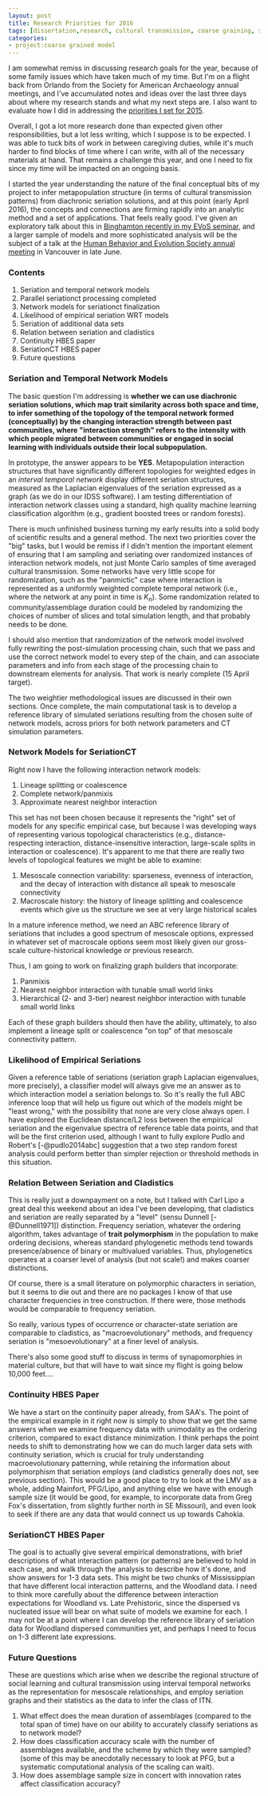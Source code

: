 ```yaml
---
layout: post
title: Research Priorities for 2016
tags: [dissertation,research, cultural transmission, coarse graining, seriation]
categories: 
- project:coarse grained model
---
```


I am somewhat remiss in discussing research goals for the year, because of some family issues which have taken much of my time.  But I'm on a flight back from Orlando from the Society for American Archaeology annual meetings, and I've accumulated notes and ideas over the last three days about where my research stands and what my next steps are.  I also want to evaluate how I did 
in addressing the [priorities I set for 2015](/essays/2015/01/01/research-priorities-2015.html).  

Overall, I got a lot more research done than expected given other responsibilities, but a lot less writing, which I suppose is to be expected.  I was able to tuck bits of work in between caregiving duties, while it's much harder to find blocks of time where I can write, with all of the necessary materials at hand.  That remains a challenge this year, and one I need to fix since my time will be impacted on an ongoing basis.  

I started the year understanding the nature of the final conceptual bits of my project to infer metapopulation structure (in terms of cultural transmission patterns) from diachronic seriation solutions, and at this point (early April 2016), the concepts and connections are firming rapidly into an analytic method and a set of applications.  That feels really good.  I've given an exploratory talk about this in [Binghamton recently in my EVoS seminar](/essays/2016/03/22/evos-seminar-series-binghamton.html), and a larger sample of models and more sophisticated analysis will be the subject of a talk at the [Human Behavior and Evolution Society annual meeting](http://www.hbes.com/hbes2016) in Vancouver in late June.   


### Contents ###

1.  Seriation and temporal network models
1.  Parallel seriationct processing completed
1.  Network models for seriationct finalization
1.  Likelihood of empirical seriation WRT models
1.  Seriation of additional data sets
1.  Relation between seriation and cladistics
1.  Continuity HBES paper
1.  SeriationCT HBES paper
1.  Future questions


### Seriation and Temporal Network Models ###

The basic question I'm addressing is __whether we can use diachronic seriation solutions, which map trait similarity across both space and time, to infer something of the topology of the temporal network formed (conceptually) by the changing interaction strength between past communities, where "interaction strength" refers to the intensity with which people migrated between communities or engaged in social learning with individuals outside their local subpopulation.__

In prototype, the answer appears to be __YES__.  Metapopulation interaction structures that have significantly different topologies for weighted edges in an _interval temporal network_ display different seriation structures, measured as the Laplacian eigenvalues of the seriation expressed as a graph (as we do in our IDSS software).  I am testing differentiation of interaction network classes using a standard, high quality machine learning classification algorithm (e.g., gradient boosted trees or random forests).  

There is much unfinished business turning my early results into a solid body of scientific results and a general method.  The next two priorities cover the "big" tasks, but I would be remiss if I didn't mention the important element of ensuring that I am sampling and seriating over randomized instances of interaction network models, not just Monte Carlo samples of time averaged cultural transmission.  Some networks have very little scope for randomization, such as the "panmictic" case where interaction is represented as a uniformly weighted complete temporal network (i.e., where the network at any point in time is $K_n$).  Some randomization related to community/assemblage duration could be modeled by randomizing the choices of number of slices and total simulation length, and that probably needs to be done.  

I should also mention that randomization of the network model involved fully rewriting the post-simulation processing chain, such that we pass and use the correct network model to every step of the chain, and can associate parameters and info from each stage of the processing chain to downstream elements for analysis.  That work is nearly complete (15 April target).  

The two weightier methodological issues are discussed in their own sections.  Once complete, the main computational task is to develop a reference library of simulated seriations resulting from the chosen suite of network models, across priors for both network parameters and CT simulation parameters.  

### Network Models for SeriationCT ###

Right now I have the following interaction network models:

1.  Lineage splitting or coalescence
1.  Complete network/panmixis
1.  Approximate nearest neighbor interaction

This set has not been chosen because it represents the "right" set of models for any specific empirical case, but because I was developing ways of representing various topological characteristics (e.g., distance-respecting interaction, distance-insensitive interaction, large-scale splits in interaction or coalescence).  It's apparent to me that there are really two levels of topological features we might be able to examine:

1.  Mesoscale connection variability:  sparseness, evenness of interaction, and the decay of interaction with distance all speak to mesoscale connectivity
1.  Macroscale history:  the history of lineage splitting and coalescence events which give us the structure we see at very large historical scales

In a mature inference method, we need an ABC reference library of seriations that includes a good spectrum of mesoscale options, expressed in whatever set of macroscale options seem most likely given our gross-scale culture-historical knowledge or previous research.

Thus, I am going to work on finalizing graph builders that incorporate:

1.  Panmixis
1.  Nearest neighbor interaction with tunable small world links
1.  Hierarchical (2- and 3-tier) nearest neighbor interaction with tunable small world links

Each of these graph builders should then have the ability, ultimately, to also implement a lineage split or coalescence "on top" of that mesoscale connectivity pattern.  


### Likelihood of Empirical Seriations ###

Given a reference table of seriations (seriation graph Laplacian eigenvalues, more precisely), a classifier model will always give me an answer as to which interaction model a seriation belongs to.  So it's really the full ABC inference loop that will help us figure out which of the models might be "least wrong," with the possibility that none are very close always open.  I have explored the Euclidean distance/L2 loss between the empirical seriation and the eigenvalue spectra of reference table data points, and that will be the first criterion used, although I want to fully explore Pudlo and Robert's [-@pudlo2014abc] suggestion that a two step random forest analysis could perform better than simpler rejection or threshold methods in this situation.  

### Relation Between Seriation and Cladistics ###

This is really just a downpayment on a note, but I talked with Carl Lipo a great deal this weekend about an idea I've been developing, that cladistics and seriation are really separated by a "level" (sensu Dunnell [-@Dunnell1971]) distinction.  Frequency seriation, whatever the ordering algorithm, takes advantage of __trait polymorphism__ in the population to make ordering decisions, whereas standard phylogenetic methods tend towards presence/absence of binary or multivalued variables.  Thus, phylogenetics operates at a coarser level of analysis (but not scale!) and makes coarser distinctions.  

Of course, there is a small literature on polymorphic characters in seriation, but it seems to die out and there are no packages I know of that use character frequencies in tree construction.  If there were, those methods would be comparable to frequency seriation.

So really, various types of occurrence or character-state seriation are comparable to cladistics, as "macroevolutionary" methods, and frequency seriation is "mesoevolutionary" at a finer level of analysis.  

There's also some good stuff to discuss in terms of synapomorphies in material culture, but that will have to wait since my flight is going below 10,000 feet....


### Continuity HBES Paper ###

We have a start on the continuity paper already, from SAA's.  The point of the empirical example in it right now is simply to show that we get the same answers when we examine frequency data with unimodality as the ordering criterion, compared to exact distance minimization.  I think perhaps the point needs to shift to demonstrating how we can do much larger data sets with continuity seriation, which is crucial for truly understanding macroevolutionary patterning, while retaining the information about polymorphism that seriation employs (and cladistics generally does not, see previous section).  This would be a good place to try to look at the LMV as a whole, adding Mainfort, PFG/Lipo, and anything else we have with enough sample size (it would be good, for example, to incorporate data from Greg Fox's dissertation, from slightly further north in SE Missouri), and even look to seek if there are any data that would connect us up towards Cahokia.  

### SeriationCT HBES Paper ###

The goal is to actually give several empirical demonstrations, with brief descriptions of what interaction pattern (or patterns) are believed to hold in each case, and walk through the analysis to describe how it's done, and show answers for 1-3 data sets.  This might be two chunks of Mississippian that have different local interaction patterns, and the Woodland data.  I need to think more carefully about the difference between interaction expectations for Woodland vs. Late Prehistoric, since the dispersed vs nucleated issue will bear on what suite of models we examine for each.  I may not be at a point where I can develop the reference library of seriation data for Woodland dispersed communities yet, and perhaps I need to focus on 1-3 different late expressions.  



### Future Questions ###

These are questions which arise when we describe the regional structure of social learning and cultural transmission using interval temporal networks as the representation for mesoscale relationships, and employ seriation graphs and their statistics as the data to infer the class of ITN.  

1.  What effect does the mean duration of assemblages (compared to the total span of time) have on our ability to accurately classify seriations as to network model?
1.  How does classification accuracy scale with the number of assemblages available, and the scheme by which they were sampled?  (some of this may be anecdotally necessary to look at PFG, but a systematic computational analysis of the scaling can wait).  
1.  How does assemblage sample size in concert with innovation rates affect classification accuracy?   






